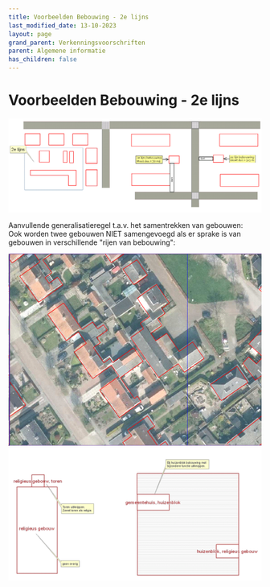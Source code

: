 ```yaml
---
title: Voorbeelden Bebouwing - 2e lijns
last_modified_date: 13-10-2023
layout: page
grand_parent: Verkenningsvoorschriften
parent: Algemene informatie
has_children: false
---
```


Voorbeelden Bebouwing - 2e lijns
================================

![](2e_lijns_bebouwing.png)

Aanvullende generalisatieregel t.a.v. het samentrekken van gebouwen:<br>
Ook worden twee gebouwen NIET samengevoegd als er sprake is van gebouwen in verschillende "rijen van bebouwing":

![](2e_lijns_bebouwing-2.png)
![](Bebouwing_type_gebouw.png)
